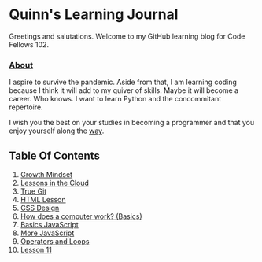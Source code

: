 # Quinn's Learning Journal

Greetings and salutations.  Welcome to my GitHub learning blog for Code Fellows 102.   

### [**About**](https://www.coursera.org/learn/learning-how-to-learn) 

I aspire to survive the pandemic.  Aside from that, I am learning coding because I think it will add to my quiver of skills. Maybe it will become a career.  Who knows.  I want to learn Python and the concommitant repertoire. 

I wish you the best on your studies in becoming a programmer and that you enjoy yourself along the [way](https://www.youtube.com/watch?v=cPd_awQuH4o).  

## Table Of Contents
1. [Growth Mindset](lesson2.md) 
1. [Lessons in the Cloud](lesson3.md) 
1. [True Git](lesson4.md)
1. [HTML Lesson](lesson5.md)
1. [CSS Design](lesson6.md)
1. [How does a computer work? (Basics)](lesson7.md) 
1. [Basics JavaScript](lesson8.md)
1. [More JavaScript](lesson9.md)
1. [Operators and Loops](Lesson10.md)
11. [Lesson 11](https://www.youtube.com/watch?v=7KF4iJzBVWM)

